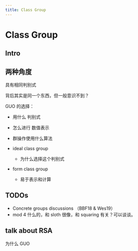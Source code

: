```yaml
---
title: Class Group
---
```


# Class Group

## Intro



## 两种角度

具有相同判别式

背后其实是同一个东西，但一般意识不到？

GUO 的选择：
+ 用什么 判别式
+ 怎么进行 数值表示
+ 群操作使用什么算法


+ ideal class group
    * 为什么选择这个判别式
+ form class group
    * 易于表示和计算

## TODOs
+ Concrete groups  discussions （BBF18    &   Wes19）
+ mod 4 什么的，和 sloth 很像，和 squaring 有关？可以谈谈。

## talk about RSA
为什么 GUO
